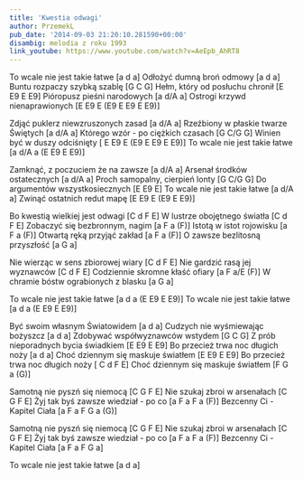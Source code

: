 ```yaml
---
title: 'Kwestia odwagi'
author: PrzemekL
pub_date: '2014-09-03 21:20:10.281590+00:00'
disambig: melodia z roku 1993
link_youtube: https://www.youtube.com/watch?v=AeEpb_AhRT8
---
```


To wcale nie jest takie łatwe [a d a]
Odłożyć dumną broń odmowy [a d a]
Buntu rozpaczy szybką szablę [G C G]
Hełm, który od posłuchu chronił [E E9 E E9]
Pióropusz pieśni narodowych [a d/A a]
Ostrogi krzywd nienaprawionych [E E9 E (E9 E E9 E E9)]

Zdjąć puklerz niewzruszonych zasad [a d/A a]
Rzeźbiony w płaskie twarze Świętych [a d/A a]
Którego wzór - po ciężkich czasach [G C/G G]
Winien być w duszy odciśnięty [ E E9 E (E9 E E9 E E9)]
To wcale nie jest takie łatwe [a d/A a (E E9 E E9)]

Zamknąć, z poczuciem że na zawsze [a d/A a]
Arsenał środków ostatecznych [a d/A a]
Proch samopalny, cierpień lonty [G C/G G]
Do argumentów wszystkosiecznych [E E9 E]
To wcale nie jest takie łatwe [a d/A a]
Zwinąć ostatnich redut mapę [E E9 E (E9 E E9)]

Bo kwestią wielkiej jest odwagi [C d F E]
W lustrze obojętnego światła [C d F E]
Zobaczyć się bezbronnym, nagim [a F a (F)]
Istotą w istot rojowisku [a F a (F)]
Otwartą ręką przyjąć zakład [a F a (F)]
O zawsze bezlitosną przyszłość [a G a]

Nie wierząc w sens zbiorowej wiary [C d F E]
Nie gardzić rasą jej wyznawców [C d F E]
Codziennie skromne kłaść ofiary [a F a/E (F)]
W chramie bóstw ograbionych z blasku [a G a]

To wcale nie jest takie łatwe [a d a (E E9 E E9)]
To wcale nie jest takie łatwe [a d a (E E9 E E9)]

Być swoim własnym Światowidem [a d a]
Cudzych nie wyśmiewając bożyszcz [a d a]
Zdobywać współwyznawców wstydem [G C G]
Z prób nieporadnych bycia świadkiem [E E9 E E9]
Bo przecież trwa noc długich noży [a d a] 
Choć dziennym się maskuje światłem [E E9 E E9]
Bo przecież trwa noc długich noży [ C d F E]
Choć dziennym się maskuje światłem [F G a (G)]

Samotną nie pyszń się niemocą [C G F E]
Nie szukaj zbroi w arsenałach [C G F E]
Żyj tak byś zawsze wiedział - po co [a F a F a (F)]
Bezcenny Ci - Kapitel Ciała [a F a F G a (G)]

Samotną nie pyszń się niemocą [C G F E]
Nie szukaj zbroi w arsenałach [C G F E]
Żyj tak byś zawsze wiedział - po co [a F a F a (F)]
Bezcenny Ci - Kapitel Ciała [a F a F G a]

To wcale nie jest takie łatwe [a d a]